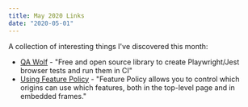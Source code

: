 ```yaml
---
title: May 2020 Links
date: "2020-05-01"
---
```


A collection of interesting things I've discovered this month:

* [QA Wolf](https://github.com/qawolf/qawolf) - "Free and open source library to create Playwright/Jest browser tests and run them in CI"
* [Using Feature Policy](https://developer.mozilla.org/en-US/docs/Web/HTTP/Feature_Policy/Using_Feature_Policy) - "Feature Policy allows you to control which origins can use which features, both in the top-level page and in embedded frames."